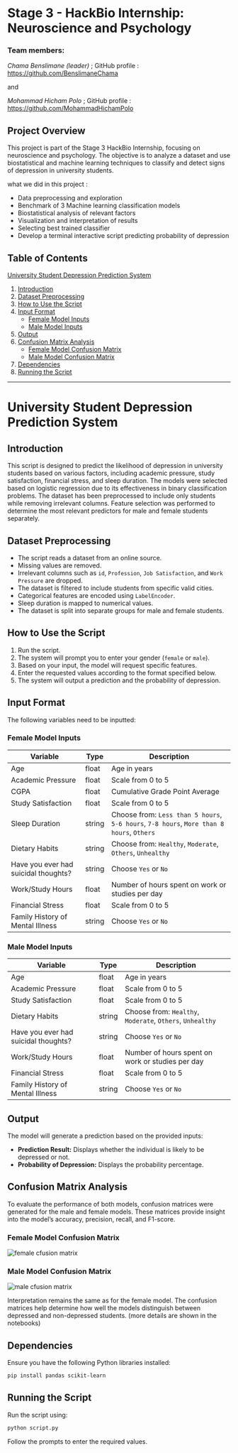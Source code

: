 # **Stage 3 - HackBio Internship: Neuroscience and Psychology**

### Team members:
*Chama Benslimane (leader)* ; GitHub profile : https://github.com/BenslimaneChama

and

*Mohammad Hicham Polo* ; GitHub profile : https://github.com/MohammadHichamPolo

## Project Overview

This project is part of the Stage 3 HackBio Internship, focusing on neuroscience and psychology. The objective is to analyze a dataset and use biostatistical and machine learning techniques to classify and detect signs of depression in university students.

what we did in this project :
   - Data preprocessing and exploration
   - Benchmark of 3 Machine learning classification models
   - Biostatistical analysis of relevant factors
   - Visualization and interpretation of results
   - Selecting best trained classifier
   - Develop a terminal interactive script predicting probability of depression
## Table of Contents
[University Student Depression Prediction System](#University-Student-Depression-Prediction-System)
1. [Introduction](#introduction)
2. [Dataset Preprocessing](#dataset-preprocessing)
3. [How to Use the Script](#how-to-use-the-script)
4. [Input Format](#input-format)
   - [Female Model Inputs](#female-model-inputs)
   - [Male Model Inputs](#male-model-inputs)
5. [Output](#output)
6. [Confusion Matrix Analysis](#Confusion_Matrix_Analysis)
   - [Female Model Confusion Matrix](#Female-Model-Confusion-Matrix)
   - [Male Model Confusion Matrix](#Male-Model-Confusion-Matrix)
8. [Dependencies](#dependencies)
9. [Running the Script](#running-the-script)

-------------------
# University Student Depression Prediction System

## Introduction
This script is designed to predict the likelihood of depression in university students based on various factors, including academic pressure, study satisfaction, financial stress, and sleep duration. The models were selected based on logistic regression due to its effectiveness in binary classification problems. The dataset has been preprocessed to include only students while removing irrelevant columns. Feature selection was performed to determine the most relevant predictors for male and female students separately.

## Dataset Preprocessing
- The script reads a dataset from an online source.
- Missing values are removed.
- Irrelevant columns such as `id`, `Profession`, `Job Satisfaction`, and `Work Pressure` are dropped.
- The dataset is filtered to include students from specific valid cities.
- Categorical features are encoded using `LabelEncoder`.
- Sleep duration is mapped to numerical values.
- The dataset is split into separate groups for male and female students.

## How to Use the Script
1. Run the script.
2. The system will prompt you to enter your gender (`female` or `male`).
3. Based on your input, the model will request specific features.
4. Enter the requested values according to the format specified below.
5. The system will output a prediction and the probability of depression.

## Input Format
The following variables need to be inputted:

### Female Model Inputs
| Variable                          | Type   | Description |
|-----------------------------------|--------|-------------|
| Age                               | float  | Age in years |
| Academic Pressure                 | float  | Scale from 0 to 5 |
| CGPA                              | float  | Cumulative Grade Point Average |
| Study Satisfaction                | float  | Scale from 0 to 5 |
| Sleep Duration                    | string | Choose from: `Less than 5 hours`, `5-6 hours`, `7-8 hours`, `More than 8 hours`, `Others` |
| Dietary Habits                    | string | Choose from: `Healthy`, `Moderate`, `Others`, `Unhealthy` |
| Have you ever had suicidal thoughts? | string | Choose `Yes` or `No` |
| Work/Study Hours                  | float  | Number of hours spent on work or studies per day |
| Financial Stress                   | float  | Scale from 0 to 5 |
| Family History of Mental Illness   | string | Choose `Yes` or `No` |

### Male Model Inputs
| Variable                          | Type   | Description |
|-----------------------------------|--------|-------------|
| Age                               | float  | Age in years |
| Academic Pressure                 | float  | Scale from 0 to 5 |
| Study Satisfaction                | float  | Scale from 0 to 5 |
| Dietary Habits                    | string | Choose from: `Healthy`, `Moderate`, `Others`, `Unhealthy` |
| Have you ever had suicidal thoughts? | string | Choose `Yes` or `No` |
| Work/Study Hours                  | float  | Number of hours spent on work or studies per day |
| Financial Stress                   | float  | Scale from 0 to 5 |
| Family History of Mental Illness   | string | Choose `Yes` or `No` |

## Output
The model will generate a prediction based on the provided inputs:
- **Prediction Result:** Displays whether the individual is likely to be depressed or not.
- **Probability of Depression:** Displays the probability percentage.
## Confusion Matrix Analysis
To evaluate the performance of both models, confusion matrices were generated for the male and female models. These matrices provide insight into the model’s accuracy, precision, recall, and F1-score.

### Female Model Confusion Matrix

![female cfusion matrix](stage3/figures/female_confusion.png)

### Male Model Confusion Matrix

![male cfusion matrix](stage3/figures/female_confusion.png)

Interpretation remains the same as for the female model. The confusion matrices help determine how well the models distinguish between depressed and non-depressed students. (more details are shown in the notebooks)
## Dependencies
Ensure you have the following Python libraries installed:
```bash
pip install pandas scikit-learn
```
## Running the Script
Run the script using:
```bash
python script.py
```
Follow the prompts to enter the required values.

